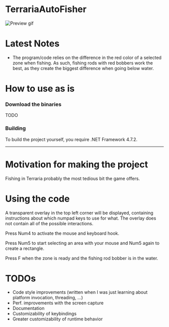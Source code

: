 # TerrariaAutoFisher

![Preview gif](https://j.gifs.com/36yGMO.gif)

# Latest Notes
- The program/code relies on the difference in the red color of a selected zone when fishing.
As such, fishing rods with red bobbers work the best, as they create the biggest difference when going below water.

# How to use as is

### Download the binaries 
TODO

### Building

To build the project yourself, you require .NET Framework 4.7.2.

---

# Motivation for making the project

Fishing in Terraria probably the most tedious bit the game offers.

# Using the code

A transparent overlay in the top left corner will be displayed, containing instructions about which numpad keys to use for what.
The overlay does not contain all of the possible interactions.

Press Num4 to activate the mouse and keyboard hook.

Press Num5 to start selecting an area with your mouse and Num5 again to create a rectangle.

Press F when the zone is ready and the fishing rod bobber is in the water.

# TODOs

- Code style improvements (written when I was just learning about platform invocation, threading, ...)
- Perf. improvements with the screen capture
- Documentation
- Customizability of keybindings
- Greater customizability of runtime behavior 
